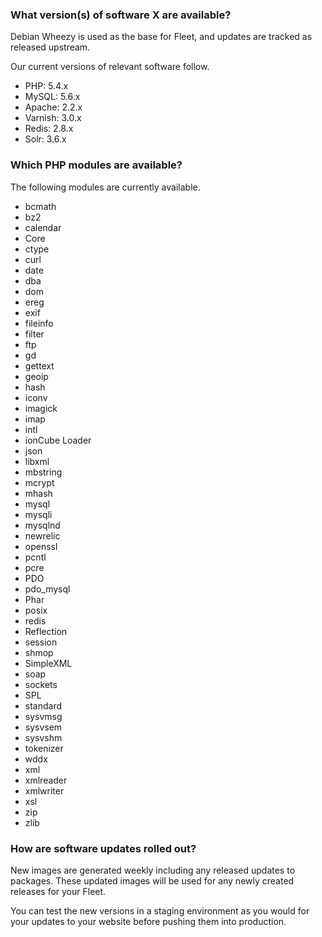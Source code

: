 ### What version(s) of software X are available?

Debian Wheezy is used as the base for Fleet, and updates are tracked as released upstream.

Our current versions of relevant software follow.

 - PHP: 5.4.x
 - MySQL: 5.6.x
 - Apache: 2.2.x
 - Varnish: 3.0.x
 - Redis: 2.8.x
 - Solr: 3.6.x

### Which PHP modules are available?

The following modules are currently available.

 - bcmath
 - bz2
 - calendar
 - Core
 - ctype
 - curl
 - date
 - dba
 - dom
 - ereg
 - exif
 - fileinfo
 - filter
 - ftp
 - gd
 - gettext
 - geoip
 - hash
 - iconv
 - imagick
 - imap
 - intl
 - ionCube Loader
 - json
 - libxml
 - mbstring
 - mcrypt
 - mhash
 - mysql
 - mysqli
 - mysqlnd
 - newrelic
 - openssl
 - pcntl
 - pcre
 - PDO
 - pdo_mysql
 - Phar
 - posix
 - redis
 - Reflection
 - session
 - shmop
 - SimpleXML
 - soap
 - sockets
 - SPL
 - standard
 - sysvmsg
 - sysvsem
 - sysvshm
 - tokenizer
 - wddx
 - xml
 - xmlreader
 - xmlwriter
 - xsl
 - zip
 - zlib


### How are software updates rolled out?

New images are generated weekly including any released updates to packages. These
updated images will be used for any newly created releases for your Fleet.

You can test the new versions in a staging environment as you would for your updates to
your website before pushing them into production.
